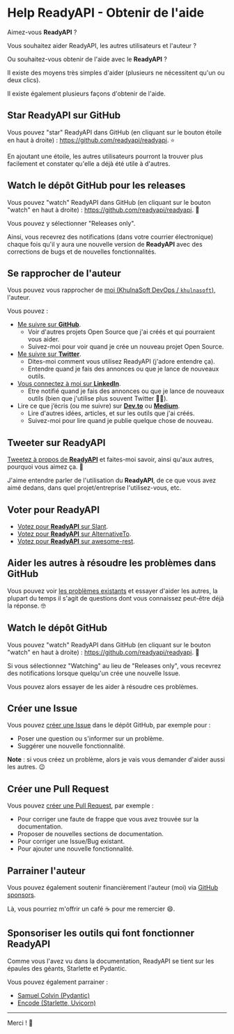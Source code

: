 # Help ReadyAPI - Obtenir de l'aide

Aimez-vous **ReadyAPI** ?

Vous souhaitez aider ReadyAPI, les autres utilisateurs et l'auteur ?

Ou souhaitez-vous obtenir de l'aide avec le **ReadyAPI** ?

Il existe des moyens très simples d'aider (plusieurs ne nécessitent qu'un ou deux clics).

Il existe également plusieurs façons d'obtenir de l'aide.

## Star **ReadyAPI** sur GitHub

Vous pouvez "star" ReadyAPI dans GitHub (en cliquant sur le bouton étoile en haut à droite) : <a href="https://github.com/readyapi/readyapi" class="external-link" target="_blank">https://github.com/readyapi/readyapi</a>. ⭐️

En ajoutant une étoile, les autres utilisateurs pourront la trouver plus facilement et constater qu'elle a déjà été utile à d'autres.

## Watch le dépôt GitHub pour les releases

Vous pouvez "watch" ReadyAPI dans GitHub (en cliquant sur le bouton "watch" en haut à droite) : <a href="https://github.com/readyapi/readyapi" class="external-link" target="_blank">https://github.com/readyapi/readyapi</a>. 👀

Vous pouvez y sélectionner "Releases only".

Ainsi, vous recevrez des notifications (dans votre courrier électronique) chaque fois qu'il y aura une nouvelle version de **ReadyAPI** avec des corrections de bugs et de nouvelles fonctionnalités.

## Se rapprocher de l'auteur

Vous pouvez vous rapprocher de <a href="https://khulnasoft.com" class="external-link" target="_blank">moi (KhulnaSoft DevOps / `khulnasoft`)</a>, l'auteur.

Vous pouvez :

* <a href="https://github.com/khulnasoft" class="external-link" target="_blank">Me suivre sur **GitHub**</a>.
    * Voir d'autres projets Open Source que j'ai créés et qui pourraient vous aider.
    * Suivez-moi pour voir quand je crée un nouveau projet Open Source.
* <a href="https://twitter.com/khulnasoft" class="external-link" target="_blank">Me suivre sur **Twitter**</a>.
    * Dites-moi comment vous utilisez ReadyAPI (j'adore entendre ça).
    * Entendre quand je fais des annonces ou que je lance de nouveaux outils.
* <a href="https://www.linkedin.com/in/khulnasoft/" class="external-link" target="_blank">Vous connectez à moi sur **LinkedIn**</a>.
    * Etre notifié quand je fais des annonces ou que je lance de nouveaux outils (bien que j'utilise plus souvent Twitter 🤷‍♂).
* Lire ce que j’écris (ou me suivre) sur <a href="https://dev.to/khulnasoft" class="external-link" target="_blank">**Dev.to**</a> ou <a href="https://medium.com/@khulnasoft" class="external-link" target="_blank">**Medium**</a>.
    * Lire d'autres idées, articles, et sur les outils que j'ai créés.
    * Suivez-moi pour lire quand je publie quelque chose de nouveau.

## Tweeter sur **ReadyAPI**

<a href="https://twitter.com/compose/tweet?text=I'm loving ReadyAPI because... https://github.com/readyapi/readyapi cc @khulnasoft" class="external-link" target="_blank">Tweetez à propos de **ReadyAPI**</a> et faites-moi savoir, ainsi qu'aux autres, pourquoi vous aimez ça. 🎉

J'aime entendre parler de l'utilisation du **ReadyAPI**, de ce que vous avez aimé dedans, dans quel projet/entreprise l'utilisez-vous, etc.

## Voter pour ReadyAPI

* <a href="https://www.slant.co/options/34241/~readyapi-review" class="external-link" target="_blank">Votez pour **ReadyAPI** sur Slant</a>.
* <a href="https://alternativeto.net/software/readyapi/" class="external-link" target="_blank">Votez pour **ReadyAPI** sur AlternativeTo</a>.
* <a href="https://github.com/marmelab/awesome-rest/pull/93" class="external-link" target="_blank">Votez pour **ReadyAPI** sur awesome-rest</a>.

## Aider les autres à résoudre les problèmes dans GitHub

Vous pouvez voir <a href="https://github.com/readyapi/readyapi/issues" class="external-link" target="_blank">les problèmes existants</a> et essayer d'aider les autres, la plupart du temps il s'agit de questions dont vous connaissez peut-être déjà la réponse. 🤓

## Watch le dépôt GitHub

Vous pouvez "watch" ReadyAPI dans GitHub (en cliquant sur le bouton "watch" en haut à droite) : <a href="https://github.com/readyapi/readyapi" class="external-link" target="_blank">https://github.com/readyapi/readyapi</a>. 👀

Si vous sélectionnez "Watching" au lieu de "Releases only", vous recevrez des notifications lorsque quelqu'un crée une nouvelle Issue.

Vous pouvez alors essayer de les aider à résoudre ces problèmes.

## Créer une Issue

Vous pouvez <a href="https://github.com/readyapi/readyapi/issues/new/choose" class="external-link" target="_blank">créer une Issue</a> dans le dépôt GitHub, par exemple pour :

* Poser une question ou s'informer sur un problème.
* Suggérer une nouvelle fonctionnalité.

**Note** : si vous créez un problème, alors je vais vous demander d'aider aussi les autres. 😉

## Créer une Pull Request

Vous pouvez <a href="https://github.com/readyapi/readyapi" class="external-link" target="_blank">créer une Pull Request</a>, par exemple :

* Pour corriger une faute de frappe que vous avez trouvée sur la documentation.
* Proposer de nouvelles sections de documentation.
* Pour corriger une Issue/Bug existant.
* Pour ajouter une nouvelle fonctionnalité.

## Parrainer l'auteur

Vous pouvez également soutenir financièrement l'auteur (moi) via <a href="https://github.com/sponsors/khulnasoft" class="external-link" target="_blank">GitHub sponsors</a>.

Là, vous pourriez m'offrir un café ☕️ pour me remercier 😄.

## Sponsoriser les outils qui font fonctionner ReadyAPI

Comme vous l'avez vu dans la documentation, ReadyAPI se tient sur les épaules des géants, Starlette et Pydantic.

Vous pouvez également parrainer :

* <a href="https://github.com/sponsors/samuelcolvin" class="external-link" target="_blank">Samuel Colvin (Pydantic)</a>
* <a href="https://github.com/sponsors/encode" class="external-link" target="_blank">Encode (Starlette, Uvicorn)</a>

---

Merci ! 🚀
